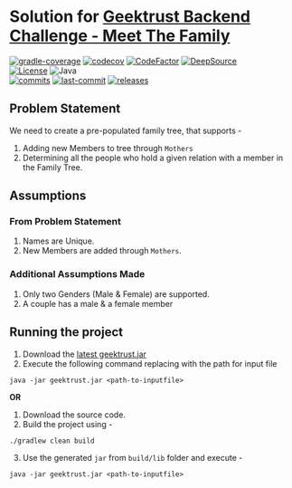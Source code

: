 # Solution for [Geektrust Backend Challenge - Meet The Family](https://www.geektrust.in/coding-problem/backend/family)

[![gradle-coverage](https://github.com/vaidic/geektrust-challenge-meet-the-family/actions/workflows/gradle-coverage.yml/badge.svg)](https://github.com/Vaidic/geektrust-challenge-meet-the-family/actions/workflows/gradle-coverage.yml)
[![codecov](https://codecov.io/gh/Vaidic/geektrust-challenge-meet-the-family/branch/main/graph/badge.svg?token=JG7TPKWSQF)](https://codecov.io/gh/Vaidic/geektrust-challenge-meet-the-family)
[![CodeFactor](https://www.codefactor.io/repository/github/vaidic/geektrust-challenge-meet-the-family/badge/main)](https://www.codefactor.io/repository/github/vaidic/geektrust-challenge-meet-the-family/overview/main)
[![DeepSource](https://deepsource.io/gh/Vaidic/geektrust-challenge-meet-the-family.svg/?label=active+issues&show_trend=true&token=Dfz5PcRjXpGyTVzeQEAaW5DI)](https://deepsource.io/gh/Vaidic/geektrust-challenge-meet-the-family/?ref=repository-badge) \
[![License](https://img.shields.io/github/license/Vaidic/geektrust-challenge-meet-the-family?style=plastic)](LICENSE)
![Java](https://img.shields.io/badge/OpenJDK-11-red) \
[![commits](https://badgen.net/github/commits/vaidic/geektrust-challenge-meet-the-family/main)](https://github.com/Vaidic/geektrust-challenge-meet-the-family/commits/main)
[![last-commit](https://badgen.net/github/last-commit/vaidic/geektrust-challenge-meet-the-family/main)](https://github.com/Vaidic/geektrust-challenge-meet-the-family/commits/main)
[![releases](https://badgen.net/github/release/Vaidic/geektrust-challenge-meet-the-family)](https://github.com/Vaidic/geektrust-challenge-meet-the-family/releases)




## Problem Statement

We need to create a pre-populated family tree, that supports -
1. Adding new Members to tree through `Mothers`
2. Determining all the people who hold a given relation with a member in the Family Tree.


## Assumptions

### From Problem Statement

1. Names are Unique.
2. New Members are added through `Mothers`.

### Additional Assumptions Made

1. Only two Genders (Male & Female) are supported.
2. A couple has a male & a female member

## Running the project

1. Download the [latest geektrust.jar]()
2. Execute the following command replacing _<path-to-inputfile>_ with the path for input file

```shell
java -jar geektrust.jar <path-to-inputfile>
```

**OR**

1. Download the source code.
2. Build the project using - 
```shell
./gradlew clean build
```
3. Use the generated `jar` from `build/lib` folder and execute -
```shell
java -jar geektrust.jar <path-to-inputfile>
```


